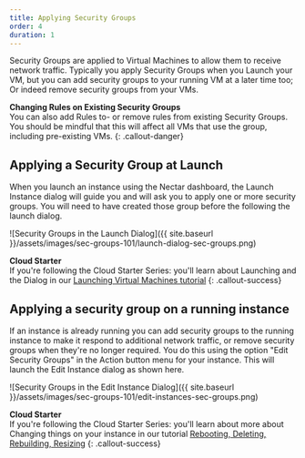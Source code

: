 ```yaml
---
title: Applying Security Groups
order: 4
duration: 1
---
```


Security Groups are applied to Virtual Machines to allow them to receive network traffic. Typically you apply Security Groups when you Launch your VM, but you can add security groups to your running VM at a later time too; Or indeed remove security groups from your VMs.

**Changing Rules on Existing Security Groups**<br/>
You can also add Rules to- or remove rules from existing Security Groups. You should be mindful that this will affect all VMs that use the group, including pre-existing VMs. 
{: .callout-danger}

## Applying a Security Group at Launch

When you launch an instance using the Nectar dashboard, the Launch Instance dialog will guide you and will ask you to apply one or more security groups. You will need to have created those group before the following the launch dialog. 

![Security Groups in the Launch Dialog]({{ site.baseurl }}/assets/images/sec-groups-101/launch-dialog-sec-groups.png)

**Cloud Starter**<br/>
If you're following the Cloud Starter Series: you'll learn about Launching and the Dialog in our [Launching Virtual Machines tutorial](/launching-virtual-machines/)
{: .callout-success}


## Applying a security group on a running instance

If an instance is already running you can add security groups to the running instance to make it respond to additional network traffic, or remove security groups when they're no longer required. You do this using the  option "Edit Security Groups" in the Action button menu for your instance. This will launch the Edit Instance dialog as shown here. 

![Security Groups in the Edit Instance Dialog]({{ site.baseurl }}/assets/images/sec-groups-101/edit-instances-sec-groups.png)

**Cloud Starter**<br/>
If you're following the Cloud Starter Series: you'll learn about more about Changing things on your instance in our tutorial [Rebooting, Deleting, Rebuilding, Resizing](/changing-instances/)
{: .callout-success}